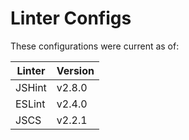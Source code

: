 Linter Configs
==============

These configurations were current as of:

| Linter | Version   |
| ------ | --------- |
| JSHint | v2.8.0    |
| ESLint | v2.4.0    |
| JSCS   | v2.2.1    |
